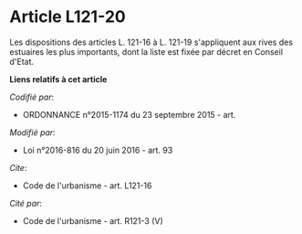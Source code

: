 # Article L121-20

Les dispositions des articles L. 121-16 à L. 121-19 s'appliquent aux rives des estuaires les plus importants, dont la liste
est fixée par décret en Conseil d'Etat.

**Liens relatifs à cet article**

_Codifié par_:

  - ORDONNANCE n°2015-1174 du 23 septembre 2015 - art.

_Modifié par_:

  - Loi n°2016-816 du 20 juin 2016 - art. 93

_Cite_:

  - Code de l'urbanisme - art. L121-16

_Cité par_:

  - Code de l'urbanisme - art. R121-3 (V)

